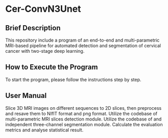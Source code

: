 # Cer-ConvN3Unet
## Brief Description
This repository include a program of an end-to-end and multi-parametric MRI-based pipeline for automated detection and segmentation of cervical cancer with two-stage deep learning.
## How to Execute the Program
To start the program, please follow the instructions step by step.
## User Manual
Slice 3D MRI images on different sequences to 2D slices, then preprocess and resave them to NIfIT format and png  format.
Utilize the codebase of multi-parametric MRI slices detection module.
Utilize the codebase of and independent three-channel segmentation module.
Calculate the evaluation metrics and analyse statistical result.

